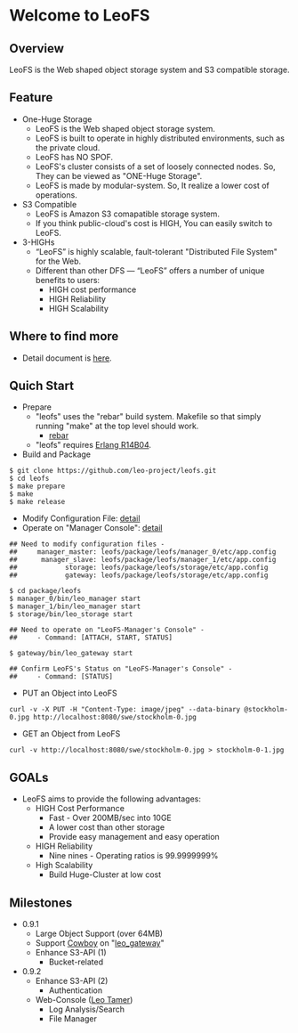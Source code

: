 Welcome to LeoFS
=================

Overview
--------

LeoFS is the Web shaped object storage system and S3 compatible storage.

Feature
--------

* One-Huge Storage
    * LeoFS is the Web shaped object storage system.
    * LeoFS is built to operate in highly distributed environments, such as the private cloud.
    * LeoFS has NO SPOF.
    * LeoFS's cluster consists of a set of loosely connected nodes. So, They can be viewed as "ONE-Huge Storage".
    * LeoFS is made by modular-system. So, It realize a lower cost of operations.
* S3 Compatible
    * LeoFS is Amazon S3 comapatible storage system.
    * If you think public-cloud's cost is HIGH, You can easily switch to LeoFS.
* 3-HIGHs
    * “LeoFS” is highly scalable, fault-tolerant "Distributed File System" for the Web.
    * Different than other DFS — “LeoFS” offers a number of unique benefits to users:
       * HIGH cost performance
       * HIGH Reliability
       * HIGH Scalability

Where to find more
-------------------

* Detail document is [here](http://www.leofs.org/docs/).

Quich Start
-------------

* Prepare
  * "leofs" uses the "rebar" build system. Makefile so that simply running "make" at the top level should work.
    * [rebar](https://github.com/basho/rebar)
  * "leofs" requires [Erlang R14B04](http://www.erlang.org/download_release/12).
* Build and Package

```text
$ git clone https://github.com/leo-project/leofs.git
$ cd leofs
$ make prepare
$ make
$ make release
````

* Modify Configuration File: [detail](http://www.leofs.org/docs/install.html#set-up-leofs-s-system-configuration-only-leofs-manager)
* Operate on "Manager Console": [detail](http://www.leofs.org/docs/admin_guide.html#system-operation)

```text
## Need to modify configuration files - 
##     manager_master: leofs/package/leofs/manager_0/etc/app.config
##      manager_slave: leofs/package/leofs/manager_1/etc/app.config
##            storage: leofs/package/leofs/storage/etc/app.config
##            gateway: leofs/package/leofs/storage/etc/app.config

$ cd package/leofs
$ manager_0/bin/leo_manager start
$ manager_1/bin/leo_manager start
$ storage/bin/leo_storage start

## Need to operate on "LeoFS-Manager's Console" - 
##     - Command: [ATTACH, START, STATUS]

$ gateway/bin/leo_gateway start

## Confirm LeoFS's Status on "LeoFS-Manager's Console" - 
##     - Command: [STATUS]
````

* PUT an Object into LeoFS

```text
curl -v -X PUT -H "Content-Type: image/jpeg" --data-binary @stockholm-0.jpg http://localhost:8080/swe/stockholm-0.jpg
```

* GET an Object from LeoFS

```text
curl -v http://localhost:8080/swe/stockholm-0.jpg > stockholm-0-1.jpg
```

GOALs
-------
* LeoFS aims to provide the following advantages:
  * HIGH Cost Performance
     * Fast - Over 200MB/sec into 10GE
     * A lower cost than other storage
     * Provide easy management and easy operation
  * HIGH Reliability
     * Nine nines - Operating ratios is 99.9999999%
  * High Scalability
     * Build Huge-Cluster at low cost

Milestones
-----------
* 0.9.1
  * Large Object Support (over 64MB)
  * Support [Cowboy](https://github.com/essen) on "[leo_gateway](https://github.com/leo-project/leo_gateway)"
  * Enhance S3-API (1)
     * Bucket-related
* 0.9.2
  * Enhance S3-API (2)
     * Authentication
  * Web-Console ([Leo Tamer](https://github.com/leo-project/leo_tamer))
     * Log Analysis/Search
     * File Manager
